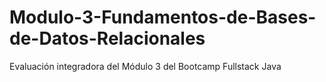 # Modulo-3-Fundamentos-de-Bases-de-Datos-Relacionales
Evaluación integradora del Módulo 3 del Bootcamp Fullstack Java
